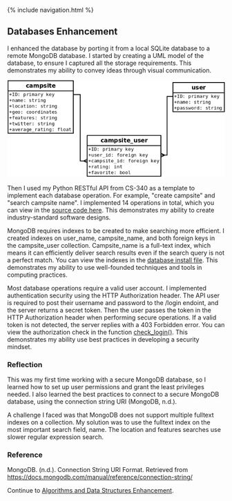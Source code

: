{% include navigation.html %}
## Databases Enhancement ##

I enhanced the database by porting it from a local SQLite database to a remote MongoDB database. I started by creating a UML model of the database, to ensure I captured all the storage requirements. This demonstrates my ability to convey ideas through visual communication.

![UML model](campsite_user.png)

Then I used my Python RESTful API from CS-340 as a template to implement each database operation. For example, "create campsite" and "search campsite name". I implemented 14 operations in total, which you can view in the [source code here](https://github.com/DaveMcW/davemcw.github.io/blob/master/Database%20Server/database.py). This demonstrates my ability to create industry-standard software designs.

MongoDB requires indexes to be created to make searching more efficient. I created indexes on user_name, campsite_name, and both foreign keys in the campsite_user collection. Campsite_name is a full-text index, which means it can efficiently deliver search results even if the search query is not a perfect match. You can view the indexes in the [database install file](https://github.com/DaveMcW/davemcw.github.io/blob/master/Database%20Server/create_database.js). This demonstrates my ability to use well-founded techniques and tools in computing practices.

Most database operations require a valid user account. I implemented authentication security using the HTTP Authorization header. The API user is required to post their username and password to the /login endoint, and the server returns a secret token. Then the user passes the token in the HTTP Authorization header when performing secure operations. If a valid token is not detected, the server replies with a 403 Forbidden error. You can view the authorization check in the function [check_login()](https://github.com/DaveMcW/davemcw.github.io/blob/master/Database%20Server/database.py#L25). This demonstrates my ability use best practices in developing a security mindset.

### Reflection ###

This was my first time working with a secure MongoDB database, so I learned how to set up user permissions and grant the least privileges needed. I also learned the best practices to connect to a secure MongoDB database, using the connection string URI (MongoDB, n.d.).

A challenge I faced was that MongoDB does not support multiple fulltext indexes on a collection. My solution was to use the fulltext index on the most important search field, name. The location and features searches use slower regular expression search.

### Reference ###

MongoDB. (n.d.). Connection String URI Format. Retrieved from https://docs.mongodb.com/manual/reference/connection-string/

Continue to [Algorithms and Data Structures Enhancement](/algorithms_and_data_structures.html).
